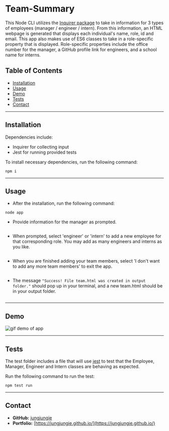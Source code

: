# Team-Summary
This Node CLI utilizes the [Inquirer package](https://www.npmjs.com/package/inquirer) to take in information for 3 types of employees (manager / engineer / intern). From this information, an HTML webpage is generated that displays each individual's name, role, id and email. This app also makes use of ES6 classes to take in a role-specific property that is displayed. Role-specific properties include the office number for the manager, a GitHub profile link for engineers, and a school name for interns.


## Table of Contents
* [Installation](#Installation)
* [Usage](#Usage)
* [Demo](#Demo)
* [Tests](#Tests)
* [Contact](#Contact)


***
## Installation

Dependencies include:
- Inquirer for collecting input
- Jest for running provided tests

To install necessary dependencies, run the following command:
``` 
npm i 
``` 

***
## Usage
- After the installation, run the following command:
```
node app
```
- Provide information for the manager as prompted.

<div style="text-align:center"><img src="" /></div>

- When prompted, select 'engineer' or 'intern' to add a new employee for that corresponding role. You may add as many engineers and interns as you like.

<div style="text-align:center"><img src="" /></div>

- When you are finished adding your team members, select 'I don't want to add any more team members' to exit the app.

<div style="text-align:center"><img src="" /></div>

- The message `"Success! File team.html was created in output folder."` should pop up in your terminal, and a new team.html should be in your output folder.

<div style="text-align:center"><img src="" /></div>


***
## Demo
![gif demo of app]()


***
## Tests
The test folder includes a file that will use [jest](https://jestjs.io/) to test that the Employee, Manager, Engineer and Intern classes are behaving as expected. 

Run the following command to run the test: 
```
npm test run
```


***
## Contact
- **GitHub:**  [jungjungie](https://github.com/jungjungie)
- **Portfolio:**  [https://jungjungie.github.io/](https://jungjungie.github.io/)